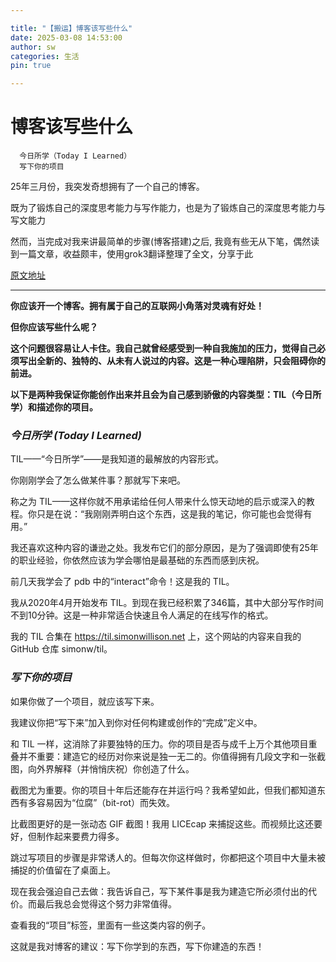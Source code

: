 ```yaml
---

title: "【搬运】博客该写些什么"
date: 2025-03-08 14:53:00
author: sw
categories: 生活
pin: true

---
```


# 博客该写些什么

```
  今日所学（Today I Learned）
  写下你的项目
```

25年三月份，我突发奇想拥有了一个自己的博客。

既为了锻炼自己的深度思考能力与写作能力，也是为了锻炼自己的深度思考能力与写文能力

然而，当完成对我来讲最简单的步骤(博客搭建)之后,
我竟有些无从下笔，偶然读到一篇文章，收益颇丰，使用grok3翻译整理了全文，分享于此

[原文地址](https://simonwillison.net/2022/Nov/6/what-to-blog-about/)

***

  **你应该开一个博客。拥有属于自己的互联网小角落对灵魂有好处！**

  **但你应该写些什么呢？**

  **这个问题很容易让人卡住。我自己就曾经感受到一种自我施加的压力，觉得自己必须写出全新的、独特的、从未有人说过的内容。这是一种心理陷阱，只会阻碍你的前进。**

  **以下是两种我保证你能创作出来并且会为自己感到骄傲的内容类型：TIL（今日所学）和描述你的项目。**




### *今日所学 (Today I Learned)*

TIL——“今日所学”——是我知道的最解放的内容形式。

你刚刚学会了怎么做某件事？那就写下来吧。

称之为 TIL——这样你就不用承诺给任何人带来什么惊天动地的启示或深入的教程。你只是在说：“我刚刚弄明白这个东西，这是我的笔记，你可能也会觉得有用。”

我还喜欢这种内容的谦逊之处。我发布它们的部分原因，是为了强调即使有25年的职业经验，你依然应该为学会哪怕是最基础的东西而感到庆祝。

前几天我学会了 pdb 中的“interact”命令！这是我的 TIL。

我从2020年4月开始发布 TIL。到现在我已经积累了346篇，其中大部分写作时间不到10分钟。这是一种非常适合快速且令人满足的在线写作的格式。

我的 TIL 合集在 https://til.simonwillison.net 上，这个网站的内容来自我的 GitHub 仓库 simonw/til。

### *写下你的项目*

如果你做了一个项目，就应该写下来。

我建议你把“写下来”加入到你对任何构建或创作的“完成”定义中。

和 TIL 一样，这消除了非要独特的压力。你的项目是否与成千上万个其他项目重叠并不重要：建造它的经历对你来说是独一无二的。你值得拥有几段文字和一张截图，向外界解释（并悄悄庆祝）你创造了什么。

截图尤为重要。你的项目十年后还能存在并运行吗？我希望如此，但我们都知道东西有多容易因为“位腐”（bit-rot）而失效。

比截图更好的是一张动态 GIF 截图！我用 LICEcap 来捕捉这些。而视频比这还要好，但制作起来要费力得多。

跳过写项目的步骤是非常诱人的。但每次你这样做时，你都把这个项目中大量未被捕捉的价值留在了桌面上。

现在我会强迫自己去做：我告诉自己，写下某件事是我为建造它所必须付出的代价。而最后我总会觉得这个努力非常值得。

查看我的“项目”标签，里面有一些这类内容的例子。

这就是我对博客的建议：写下你学到的东西，写下你建造的东西！

